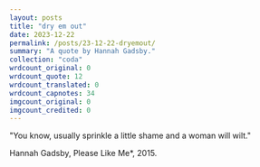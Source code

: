 ```yaml
---
layout: posts
title: "dry em out"
date: 2023-12-22
permalink: /posts/23-12-22-dryemout/
summary: "A quote by Hannah Gadsby."
collection: "coda"
wrdcount_original: 0
wrdcount_quote: 12
wrdcount_translated: 0
wrdcount_capnotes: 34
imgcount_original: 0
imgcount_credited: 0
---
```

<span class="text-body-quote">"You know, usually sprinkle a little shame and a woman will wilt."</span>

<span class="text-body-credit">Hannah Gadsby, Please Like Me</span><span class="annotated" data-note="Season 3, episode 5, “Coq Au Vin”. Being a writer and a comedian, Hannah Gadsby not only portrayed the character Hannah, but also wrote all of her dialogue.">*</span><span class="text-body-credit">, 2015.</span>
